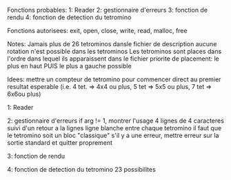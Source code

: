 Fonctions probables:
1: Reader
2: gestionnaire d'erreurs
3: fonction de rendu
4: fonction de detection du tetromino

Fonctions autorisees:
exit, open, close, write, read, malloc, free

Notes:
Jamais plus de 26 tetrominos dansle fichier de description
aucune rotation n'est possible dans les tetrominos
Les tetrominos sont places dans l'ordre dans lequel ils apparaissent dans le fichier
priorite de placement: le plus en haut PUIS le plus a gauche possible

Idees:
mettre un compteur de tetromino pour commencer direct au premier resultat esperable
	(i.e. 4 tet. => 4x4 ou plus, 5 tet => 5x5 ou plus, 7 tet => 6x6ou plus)

1: Reader

2: gestionnaire d'erreurs
if arg != 1, montrer l'usage
4 lignes de 4 caracteres suivi d'un retour a la lignes
ligne blanche entre chaque tetromino
il faut que le tetromino soit un bloc "classique"
s'il y a une erreur, mettre erreur sur la sortie standard et quitter proprement

3: fonction de rendu

4: fonction de detection du tetromino
23 possibilites
